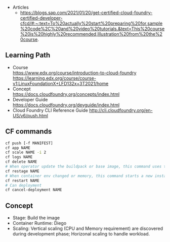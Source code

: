- Articles
  - https://blogs.sap.com/2021/01/20/get-certified-cloud-foundry-certified-developer-cfcd/#:~:text=To%20actually%20start%20preparing%20for,sample%20code%2C%20and%20video%20tutorials.&text=This%20course%20is%20highly%20recommended,Illustration%20from%20the%20course.

## Learning Path
- Course  
  https://www.edx.org/course/introduction-to-cloud-foundry
  https://learning.edx.org/course/course-v1:LinuxFoundationX+LFD132x+3T2021/home  
- Concept  
  https://docs.cloudfoundry.org/concepts/index.html
- Developer Guide  
  https://docs.cloudfoundry.org/devguide/index.html
- Cloud Foundry CLI Reference Guide
  http://cli.cloudfoundry.org/en-US/v6/push.html

## CF commands
```sh
cf push [-f MANIFEST]
cf app NAME
cf scale NAME -i 2
cf logs NAME
cf delete NAME
# When operator update the buildpack or base image, this command uses the same app code, but creates a new container image.
cf restage NAME
# When container env changed or memory, this command starts a new instance and destory old one.
cf restart NAME
# Can deployment
cf cancel-deployment NAME
```

## Concept
- Stage: Build the image
- Container Runtime: Diego
- Scaling: Vertical scaling (CPU and Memory requirement) are discovered during development phase; Horizonal scaling to handle workload.